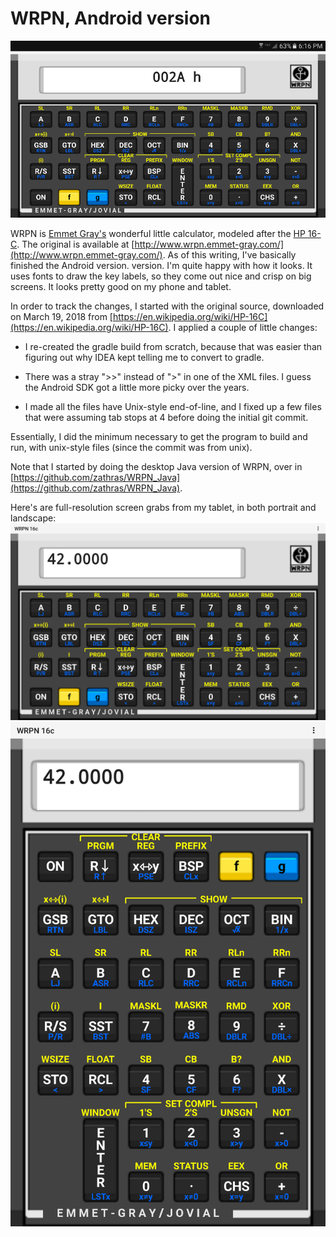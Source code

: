 # WRPN, Android version

![Screenshot](README.dir/screenshot_small.png)

WRPN is [Emmet Gray's](http://www.emmet-gray.com/) wonderful little
calculator, modeled after the [HP 16-C](https://en.wikipedia.org/wiki/HP-16C).
The original is available at 
[http://www.wrpn.emmet-gray.com/](http://www.wrpn.emmet-gray.com/).
As of this writing, I've basically finished the Android version.
version.  I'm quite happy with how it looks.
It uses fonts to draw the key labels, so they come out nice and 
crisp on big screens.  It looks pretty good on my phone and tablet.

In order to track the changes, I started with the original source, downloaded
on March 19, 2018 from
[https://en.wikipedia.org/wiki/HP-16C](https://en.wikipedia.org/wiki/HP-16C).
I applied a couple of little changes:

   *  I re-created the gradle build from scratch, because that was easier
      than figuring out why IDEA kept telling me to convert to gradle.

   *  There was a stray ">>" instead of ">" in one of the XML files.
      I guess the Android SDK got a little more picky over the years.

   *  I made all the files have Unix-style end-of-line, and I fixed up a
      few files that were assuming tab stops at 4 before doing the initial
      git commit.

Essentially, I did the minimum necessary to get the program to build and
run, with unix-style files (since the commit was from unix).

Note that I started by doing the desktop Java version of WRPN,
over in
[https://github.com/zathras/WRPN_Java](https://github.com/zathras/WRPN_Java).


Here's are full-resolution screen grabs from my tablet, in both portrait
and landscape:
![Landscape Screenshot](README.dir/landscape.png)
![Portrait Screenshot](README.dir/portrait.png)
